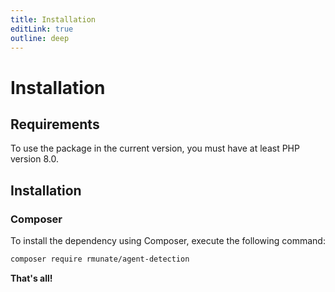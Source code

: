 ```yaml
---
title: Installation
editLink: true
outline: deep
---
```


# Installation

## Requirements

To use the package in the current version, you must have at least PHP version 8.0.

## Installation

### Composer

To install the dependency using Composer, execute the following command:

```bash
composer require rmunate/agent-detection
```

**That's all!**